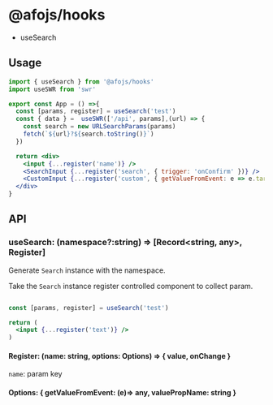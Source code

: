 # @afojs/hooks

- useSearch

## Usage

```jsx
import { useSearch } from '@afojs/hooks'
import useSWR from 'swr'

export const App = () =>{
  const [params, register] = useSearch('test')
  const { data } =  useSWR(['/api', params],(url) => {
    const search = new URLSearchParams(params)
    fetch(`${url}?${search.toString()}`)
  })

  return <div>
    <input {...register('name')} />
    <SearchInput {...register('search', { trigger: 'onConfirm' })} />
    <CustomInput {...register('custom', { getValueFromEvent: e => e.target.value })}>
  </div>
}
```

## API

### useSearch: (namespace?:string) => [Record<string, any>, Register]

Generate `Search` instance with the namespace.

Take the `Search` instance register controlled component to collect param.

```jsx

const [params, register] = useSearch('test')

return (
  <input {...register('text')} />
)
```

#### Register: (name: string, options: Options) => { value, onChange }

`name`: param key

#### Options: { getValueFromEvent: (e)=> any, valuePropName: string }
